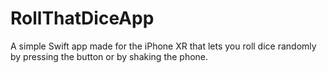 # RollThatDiceApp
A simple Swift app made for the iPhone XR that lets you roll dice randomly by pressing the button or by shaking the phone. 
